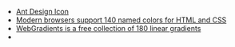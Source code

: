 - [Ant Design Icon](https://ant.design/components/icon/)
- [Modern browsers support 140 named colors for HTML and CSS](https://htmlcolorcodes.com/color-names/)
- [WebGradients is a free collection of 180 linear gradients](https://webgradients.com/)
- []()
